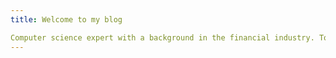```yaml
---
title: Welcome to my blog

Computer science expert with a background in the financial industry. Took time away to care for special needs children, now nearing completion of a Bachelor’s in Information Systems. Specialized in Python, MySQL, and interfacing with API backends.
---
```


